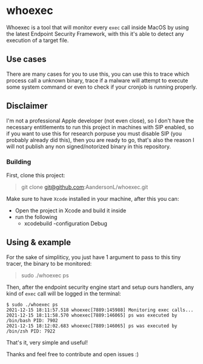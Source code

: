 # whoexec


Whoexec is a tool that will monitor every `exec` call inside MacOS by using the latest Endpoint Security Framework, with this it's able to detect any execution of a target file.


## Use cases

There are many cases for you to use this, you can use this to trace which process call a unknown binary, trace if a malware will attempt to execute some system command or even to check if your cronjob is running properly.

## Disclaimer

I'm not a professional Apple developer (not even close), so I don't have the necessary entitlements to run this project in machines with SIP enabled, so if you want to use this for research porpuse you must disable SIP (you probably already did this),
then you are ready to go, that's also the reason I will not publish any non signed/notorized binary in this repository.

### Building

First, clone this project:

> git clone git@github.com:AandersonL/whoexec.git

Make sure to have `Xcode` installed in your machine, after this you can:

* Open the project in Xcode and build it inside
* run the following
  * xcodebuild -configuration Debug


## Using & example

For the sake of simpliticy, you just have 1 argument to pass to this tiny tracer, the binary to be monitored:

> sudo ./whoexec ps

Then, after the endpoint security engine start and setup ours handlers, any kind of `exec` call will be logged in the terminal:

```
$ sudo ./whoexec ps
2021-12-15 18:11:57.518 whoexec[7889:145988] Monitoring exec calls...
2021-12-15 18:11:58.570 whoexec[7889:146065] ps was executed by /bin/bash PID: 7902
2021-12-15 18:12:02.683 whoexec[7889:146065] ps was executed by /bin/zsh PID: 7922
```

That's it, very simple and useful!

Thanks and feel free to contribute and open issues :) 




